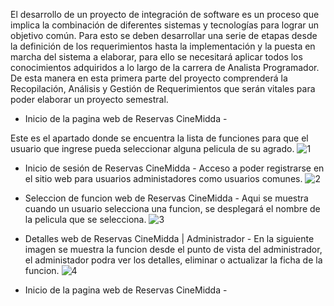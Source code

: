 El desarrollo de un proyecto de integración de software es un proceso que implica la combinación de diferentes sistemas y tecnologías para lograr un objetivo común. Para esto se deben desarrollar una serie de etapas desde la definición de los requerimientos hasta la implementación y la puesta en marcha del sistema a elaborar, para ello se necesitará aplicar todos los conocimientos adquiridos a lo largo de la carrera de Analista Programador. De esta manera en esta primera parte del proyecto comprenderá la Recopilación, Análisis y Gestión de Requerimientos que serán vitales para poder elaborar un proyecto semestral.

- Inicio de la pagina web de Reservas CineMidda -
  
Este es el apartado donde se encuentra la lista de funciones para que el usuario que ingrese pueda seleccionar alguna pelicula de su agrado.
![1](https://github.com/nediakX/CineMidda/assets/113554404/d596bd6b-adfc-4867-bde7-48a9b1ae6b7e)

- Inicio de sesión de Reservas CineMidda -
Acceso a poder registrarse en el sitio web para usuarios administadores como usuarios comunes.
![2](https://github.com/nediakX/CineMidda/assets/113554404/f0e78d92-b85b-4881-9098-87de0b99b743)

- Seleccion de funcion web de Reservas CineMidda -
Aqui se muestra cuando un usuario selecciona una funcion, se desplegará el nombre de la pelicula que se selecciona.
![3](https://github.com/nediakX/CineMidda/assets/113554404/6095c772-f491-4000-a8fd-88022d987378)

- Detalles web de Reservas CineMidda | Administrador -
En la siguiente imagen se muestra la funcion desde el punto de vista del administrador, el administador podra ver los detalles, eliminar o actualizar la ficha de la funcion.
![4](https://github.com/nediakX/CineMidda/assets/113554404/56f462ad-d578-4fca-8177-0a1d40f47357)

- Inicio de la pagina web de Reservas CineMidda -
